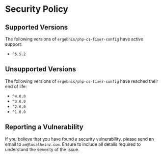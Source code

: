 # Security Policy

## Supported Versions

The following versions of `ergebnis/php-cs-fixer-config` have active support:

- `^5.5.2`

## Unsupported Versions

The following versions of `ergebnis/php-cs-fixer-config` have reached their end of life:

- `^4.0.0`
- `^3.0.0`
- `^2.0.0`
- `^1.0.0`

## Reporting a Vulnerability

If you believe that you have found a security vulnerability, please send an email to `am@localheinz.com`. Ensure to include all details required to understand the severity of the issue.
